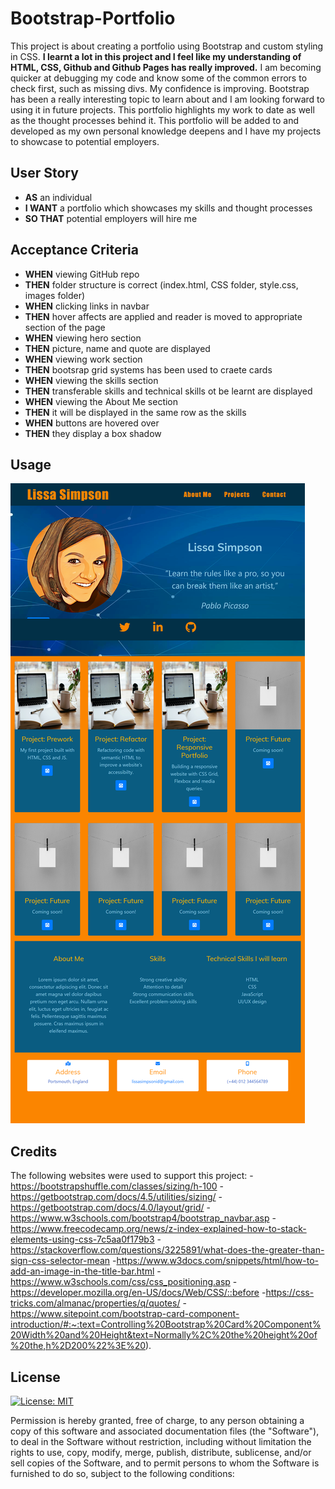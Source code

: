 # Bootstrap-Portfolio

This project is about creating a portfolio using Bootstrap and custom styling in CSS.  **I learnt a lot in this project and I feel like my understanding of HTML, CSS, Github and Github Pages has really improved.** I am becoming quicker at debugging my code and know some of the common errors to check first, such as missing divs. My confidence is improving. Bootstrap has been a really interesting topic to learn about and I am looking forward to using it in future projects. This portfolio highlights my work to date as well as the thought processes behind it. This portfolio will be added to and developed as my own personal knowledge deepens and I have my projects to showcase to potential employers.

## User Story

- **AS** an individual
- **I WANT** a portfolio which showcases my skills and thought processes
- **SO THAT** potential employers will hire me

## Acceptance Criteria

- **WHEN** viewing GitHub repo
- **THEN** folder structure is correct (index.html, CSS folder, style.css, images folder)
- **WHEN** clicking links in navbar
- **THEN** hover affects are applied and reader is moved to appropriate section of the page
- **WHEN** viewing hero section
- **THEN** picture, name and quote are displayed
- **WHEN** viewing work section
- **THEN** bootsrap grid systems has been used to craete cards
- **WHEN** viewing the skills section
- **THEN** transferable skills and technical skills ot be learnt are displayed
- **WHEN** viewing the About Me section
- **THEN** it will be displayed in the same row as the skills
- **WHEN** buttons are hovered over
- **THEN** they display a box shadow

## Usage

![alt text](./Images/Website%20Screenshot.png)

## Credits
The following websites were used to support this project:
-https://bootstrapshuffle.com/classes/sizing/h-100
-https://getbootstrap.com/docs/4.5/utilities/sizing/
-https://getbootstrap.com/docs/4.0/layout/grid/
-https://www.w3schools.com/bootstrap4/bootstrap_navbar.asp
-https://www.freecodecamp.org/news/z-index-explained-how-to-stack-elements-using-css-7c5aa0f179b3
-https://stackoverflow.com/questions/3225891/what-does-the-greater-than-sign-css-selector-mean
-https://www.w3docs.com/snippets/html/how-to-add-an-image-in-the-title-bar.html
-https://www.w3schools.com/css/css_positioning.asp
-https://developer.mozilla.org/en-US/docs/Web/CSS/::before
-https://css-tricks.com/almanac/properties/q/quotes/
-https://www.sitepoint.com/bootstrap-card-component-introduction/#:~:text=Controlling%20Bootstrap%20Card%20Component%20Width%20and%20Height&text=Normally%2C%20the%20height%20of%20the,h%2D200%22%3E%20).



## License
[![License: MIT](https://img.shields.io/badge/License-MIT-yellow.svg)](https://opensource.org/licenses/MIT)

Permission is hereby granted, free of charge, to any person obtaining a copy of this software and associated documentation files (the "Software"), to deal in the Software without restriction, including without limitation the rights to use, copy, modify, merge, publish, distribute, sublicense, and/or sell copies of the Software, and to permit persons to whom the Software is furnished to do so, subject to the following conditions:


